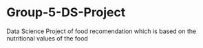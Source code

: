 # Group-5-DS-Project
 Data Science Project of food recomendation which is based on the nutritional values of the food
